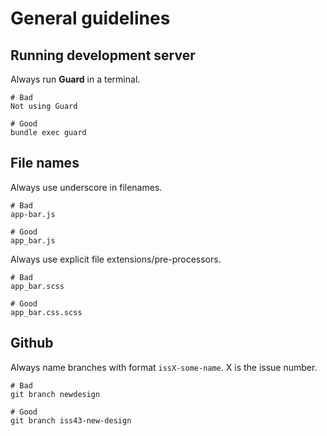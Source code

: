 # General guidelines

## Running development server

Always run **Guard** in a terminal.

```
# Bad
Not using Guard

# Good
bundle exec guard
```

## File names

Always use underscore in filenames.

```
# Bad
app-bar.js

# Good
app_bar.js
```

Always use explicit file extensions/pre-processors.

```
# Bad
app_bar.scss

# Good
app_bar.css.scss
```

## Github

Always name branches with format `issX-some-name`. X is the issue number.

```
# Bad
git branch newdesign

# Good
git branch iss43-new-design
```
